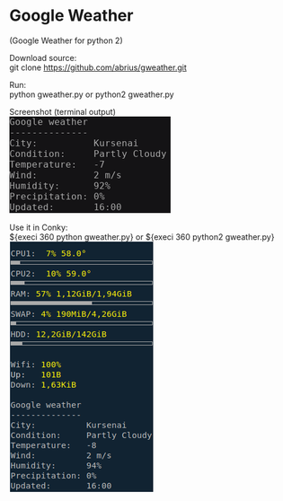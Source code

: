 # Google Weather
(Google Weather for python 2)

Download source:<br />
git clone  https://github.com/abrius/gweather.git

Run: <br />
python gweather.py or python2 gweather.py


Screenshot (terminal output)<br /> 
<img src=https://github.com/abrius/gweather/blob/master/terminal.png>

Use it in Conky:<br />
${execi 360 python gweather.py} or ${execi 360 python2 gweather.py} <br />
<img src=https://github.com/abrius/gweather/blob/master/conky.png>
